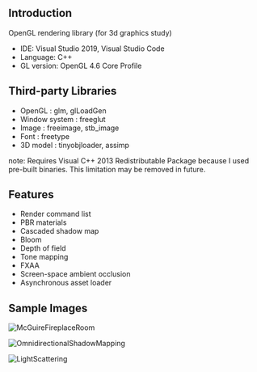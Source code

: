 
## Introduction
OpenGL rendering library (for 3d graphics study)

* IDE: Visual Studio 2019, Visual Studio Code
* Language: C++
* GL version: OpenGL 4.6 Core Profile

## Third-party Libraries
* OpenGL        : glm, glLoadGen
* Window system : freeglut
* Image         : freeimage, stb_image
* Font          : freetype
* 3D model      : tinyobjloader, assimp

note: Requires Visual C++ 2013 Redistributable Package because I used pre-built binaries. This limitation may be removed in future.

## Features
* Render command list
* PBR materials
* Cascaded shadow map
* Bloom
* Depth of field
* Tone mapping
* FXAA
* Screen-space ambient occlusion
* Asynchronous asset loader

## Sample Images

![McGuireFireplaceRoom](https://user-images.githubusercontent.com/11644393/73363954-02360b00-42ed-11ea-8f2b-3184ff567848.jpg)

![OmnidirectionalShadowMapping](https://cloud.githubusercontent.com/assets/11644393/15381530/30adbcc2-1dbb-11e6-9286-13c0f82e6f92.jpg)

![LightScattering](https://user-images.githubusercontent.com/11644393/71560025-ecdc7f80-2aa7-11ea-900f-f7a76fda0843.jpg)

